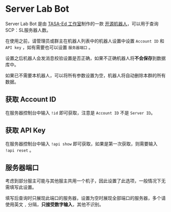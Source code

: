 # Server Lab Bot

Server Lab Bot 是由 [TASA-Ed 工作室](https://www.tasaed.top/)制作的一款 [开源机器人](https://github.com/TASA-Ed/yhslbot)，可以用于查询SCP：SL服务器人数。

在使用之前，请管理员或群主在机器人列表中的机器人设置中设置 `Account ID` 和 `API key` ，如有需要也可以设置 `服务器端口` 。

设置之后机器人会发消息校验设置是否正确，如果不正确机器人将**不会保存**到数据库中。

如果已不需要本机器人，可以将所有参数设置为空，机器人将自动删除本群的所有数据。

## 获取 Account ID

在服务器控制台中输入 `!id` 即可获取，注意是 `Account ID` 不是 `Server ID`。

## 获取 API Key

在服务器控制台中输入 `!api show` 即可获取，如果是第一次获取，则需要输入 `!api reset` 。

## 服务器端口

考虑到部分服主可能与其他服主共用一个机子，因此设置了此选项，一般情况下无需填写此设置。

填写后查询时只展现此端口的服务器，设置为空时展现全部端口的服务器，多个请使用英文 `,` 分隔，**只接受数字输入**，其他不识别。